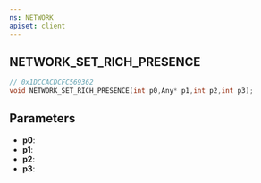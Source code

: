 ```yaml
---
ns: NETWORK
apiset: client
---
```

## NETWORK_SET_RICH_PRESENCE

```c
// 0x1DCCACDCFC569362
void NETWORK_SET_RICH_PRESENCE(int p0,Any* p1,int p2,int p3);
```


## Parameters
* **p0**:
* **p1**:
* **p2**:
* **p3**:



